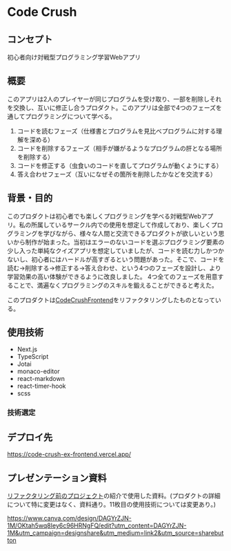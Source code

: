 # Code Crush
## コンセプト
初心者向け対戦型プログラミング学習Webアプリ

## 概要

このアプリは2人のプレイヤーが同じプログラムを受け取り、一部を削除しそれを交換し、互いに修正し合うプロダクト。このアプリは全部で4つのフェーズを通してプログラミングについて学べる。
1. コードを読むフェーズ（仕様書とプログラムを見比べプログラムに対する理解を深める）
2. コードを削除するフェーズ（相手が嫌がるようなプログラムの肝となる場所を削除する）
3. コードを修正する（虫食いのコードを直してプログラムが動くようにする）
4. 答え合わせフェーズ（互いになぜその箇所を削除したかなどを交流する）

## 背景・目的

このプロダクトは初心者でも楽しくプログラミングを学べる対戦型Webアプリ。私の所属しているサークル内での使用を想定して作成しており、楽しくプログラミングを学びながら、様々な人間と交流できるプロダクトが欲しいという思いから制作が始まった。当初はエラーのないコードを選ぶプログラミング要素の少し入った単純なクイズアプリを想定していましたが、コードを読む力しかつかないし、初心者にはハードルが高すぎるという問題があった。そこで、コードを読む→削除する→修正する→答え合わせ、という4つのフェーズを設計し、より学習効果の高い体験ができるように改良しました。
4つ全てのフェーズを用意することで、満遍なくプログラミングのスキルを鍛えることができると考えた。

このプロダクトは[CodeCrushFrontend](https://github.com/mizunoryuki/CodeCrushFrontend)をリファクタリングしたものとなっている。

## 使用技術
-  Next.js
-  TypeScript
-  Jotai
-  monaco-editor
-  react-markdown
-  react-timer-hook
-  scss

### 技術選定

## デプロイ先
https://code-crush-ex-frontend.vercel.app/

## プレゼンテーション資料
[リファクタリング前のプロジェクト](https://github.com/mizunoryuki/CodeCrushFrontend)の紹介で使用した資料。(プロダクトの詳細について特に変更はなく、資料通り。11枚目の使用技術については変更あり。)

https://www.canva.com/design/DAGYrZJN-1M/OKtah5wq8Iey6c96HRNgFQ/edit?utm_content=DAGYrZJN-1M&utm_campaign=designshare&utm_medium=link2&utm_source=sharebutton
